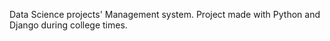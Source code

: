 Data Science projects' Management system. Project made with Python and Django during college times.
